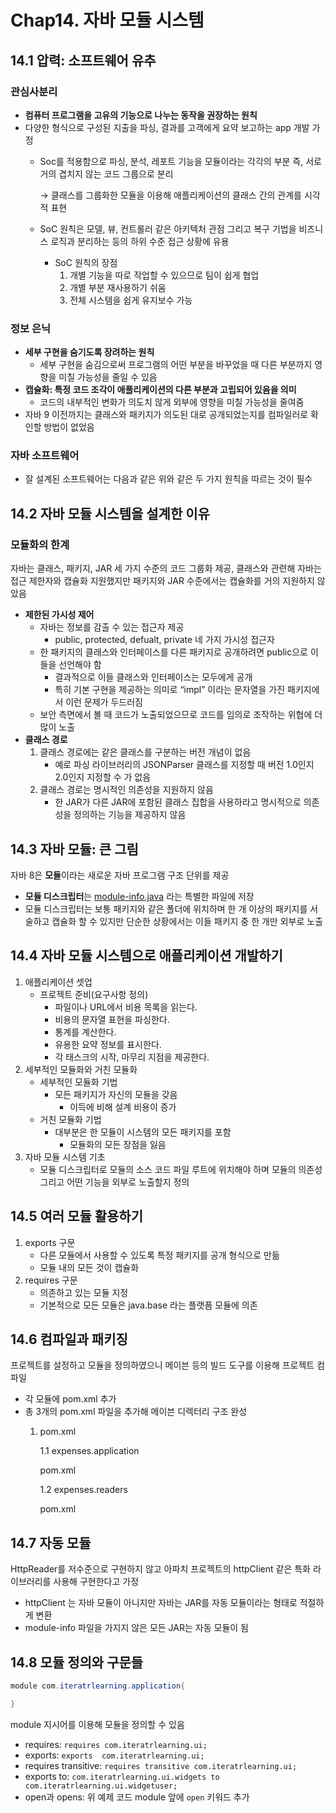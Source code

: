 # Chap14. 자바 모듈 시스템

## 14.1 압력: 소프트웨어 유추

### 관심사분리

- **컴퓨터 프로그램을 고유의 기능으로 나누는 동작을 권장하는 원칙**
- 다양한 형식으로 구성된 지출을 파싱, 결과를 고객에게 요약 보고하는 app 개발 가정
    - Soc를 적용함으로 파싱, 분석,  레포트 기능을 모듈이라는 각각의 부분 즉, 서로 거의 겹치지 않는 코드 그룹으로 분리
        
        → 클래스를 그룹화한 모듈을 이용해 애플리케이션의 클래스 간의 관계를 시각적 표현
        
    - SoC 원칙은 모델, 뷰, 컨트롤러 같은 아키텍처 관점 그리고 복구 기법을 비즈니스 로직과 분리하는 등의 하위 수준 접근 상황에 유용
        - SoC 원칙의 장점
            1. 개별 기능을 따로 작업할 수 있으므로 팀이 쉽게 협업
            2. 개별 부분 재사용하기 쉬움
            3. 전체 시스템을 쉽게 유지보수 가능

### 정보 은닉

- **세부 구현을 숨기도록 장려하는 원칙**
    - 세부 구현을 숨김으로써 프로그램의 어떤 부분을 바꾸었을 때 다른 부분까지 영향을 미칠 가능성을 줄일 수 있음
- **캡슐화: 특정 코드 조각이 애플리케이션의 다른 부분과 고립되어 있음을 의미**
    - 코드의 내부적인 변화가 의도치 않게 외부에 영향을 미칠 가능성을 줄여줌
- 자바 9 이전까지는 클래스와 패키지가 의도된 대로 공개되었는지를 컴파일러로 확인할 방법이 없었음

### 자바 소프트웨어

- 잘 설계된 소프트웨어는 다음과 같은 위와 같은 두 가지 원칙을 따르는 것이 필수

## 14.2 자바 모듈 시스템을 설계한 이유

### 모듈화의 한계

자바는 클래스, 패키지, JAR 세 가지 수준의 코드 그룹화 제공, 클래스와 관련해 자바는 접근 제한자와 캡슐화 지원했지만 패키지와 JAR 수준에서는 캡슐화를 거의 지원하지 않았음

- **제한된 가시성 제어**
    - 자바는 정보를 감출 수 있는 접근자 제공
        - public, protected, defualt, private 네 가지 가시성 접근자
    - 한 패키지의 클래스와 인터페이스를 다른 패키지로 공개하려면 public으로 이들을 선언해야 함
        - 결과적으로 이들 클래스와 인터페이스는 모두에게 공개
        - 특히 기본 구현을 제공하는 의미로 “impl” 이라는 문자열을 가진 패키지에서 이런 문제가 두드러짐
    - 보안 측면에서 볼 때 코드가 노출되었으므로 코드를 임의로 조작하는 위협에 더 많이 노출
- **클래스 경로**
    1. 클래스 경로에는 같은 클래스를 구분하는 버전 개념이 없음
        - 예로 파싱 라이브러리의 JSONParser 클래스를 지정할 때 버전 1.0인지 2.0인지 지정할 수 가 없음
    2. 클래스 경로는 명시적인 의존성을 지원하지 않음
        - 한 JAR가 다른 JAR에 포함된 클래스 집합을 사용하라고 명시적으로 의존성을 정의하는 기능을 제공하지 않음

## 14.3 자바 모듈: 큰 그림

자바 8은 **모듈**이라는 새로운 자바 프로그램 구조 단위를 제공

- **모듈 디스크립터**는 [module-info.java](http://module-info.java) 라는 특별한 파일에 저장
- 모듈 디스크립터는 보통  패키지와 같은 폴더에 위치하며 한 개 이상의 패키지를 서술하고 캡슐화 할 수 있지만 단순한 상황에서는 이들 패키지 중 한 개만 외부로 노출

## 14.4 자바 모듈 시스템으로 애플리케이션 개발하기

1. 애플리케이션 셋업
    - 프로젝트 준비(요구사항 정의)
        - 파일이나 URL에서 비용 목록을 읽는다.
        - 비용의 문자열 표현을 파싱한다.
        - 통계를 계산한다.
        - 유용한 요약 정보를 표시한다.
        - 각 태스크의 시작, 마무리 지점을 제공한다.
2. 세부적인 모듈화와 거친 모듈화
    - 세부적인 모듈화 기법
        - 모든 패키지가 자신의 모듈을 갖음
            - 이득에 비해 설계 비용이 증가
    - 거친 모듈화 기법
        - 대부분은 한 모듈이 시스템의 모든 패키지를 포함
            - 모듈화의 모든 장점을 잃음
3. 자바 모듈 시스템 기초
    - 모듈 디스크립터로 모듈의 소스 코드 파일 루트에 위치해야 하며 모듈의 의존성 그리고 어떤 기능을 외부로 노출할지 정의

## 14.5 여러 모듈 활용하기

1. exports 구문
    - 다른 모듈에서 사용할 수 있도록 특정 패키지를 공개 형식으로 만듦
    - 모듈 내의 모든 것이 캡슐화
2. requires 구문
    - 의존하고 있는 모듈 지정
    - 기본적으로 모든 모듈은 java.base 라는 플랫픔 모듈에 의존

## 14.6 컴파일과 패키징

프로젝트를 설정하고 모듈을 정의하였으니 메이븐 등의 빌드 도구를 이용해 프로젝트 컴파일

- 각 모듈에  pom.xml 추가
- 총 3개의 pom.xml 파일을 추가해 메이븐 디렉터리 구조 완성
    1. pom.xml
        
        1.1 expenses.application
        
        pom.xml
        
        1.2 expenses.readers
        
        pom.xml
        

## 14.7 자동 모듈

HttpReader를 저수준으로 구현하지 않고 아파치 프로젝트의 httpClient 같은 특화 라이브러리를 사용해 구현한다고 가정

- httpClient 는 자바 모듈이 아니지만 자바는 JAR를 자동 모듈이라는 형태로 적절하게 변환
- module-info 파일을 가지지 않은 모든 JAR는 자동 모듈이 됨

## 14.8 모듈 정의와 구문들

```java
module com.iteratrlearning.application{

}
```

module 지시어를 이용해 모듈을 정의할 수 있음

- requires: `requires com.iteratrlearning.ui;`
- exports: `exports  com.iteratrlearning.ui;`
- requires transitive: `requires transitive com.iteratrlearning.ui;`
- exports to: `com.iteratrlearning.ui.widgets to com.iteratrlearning.ui.widgetuser;`
- open과 opens: 위 예제 코드 module 앞에 `open` 키워드 추가
